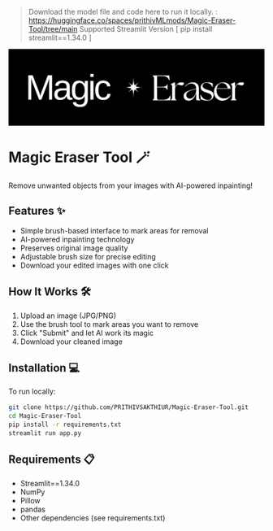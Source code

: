 > Download the model file and code here to run it locally. : https://huggingface.co/spaces/prithivMLmods/Magic-Eraser-Tool/tree/main
> Supported Streamlit Version [ pip install streamlit==1.34.0 ]

![App Screenshot](assets/magic-eraser.png)  <!-- Replace with actual screenshot path -->

# Magic Eraser Tool 🪄

Remove unwanted objects from your images with AI-powered inpainting!

## Features ✨

- Simple brush-based interface to mark areas for removal
- AI-powered inpainting technology
- Preserves original image quality
- Adjustable brush size for precise editing
- Download your edited images with one click

## How It Works 🛠️

1. Upload an image (JPG/PNG)
2. Use the brush tool to mark areas you want to remove
3. Click "Submit" and let AI work its magic
4. Download your cleaned image

## Installation 💻

To run locally:

```bash
git clone https://github.com/PRITHIVSAKTHIUR/Magic-Eraser-Tool.git
cd Magic-Eraser-Tool
pip install -r requirements.txt
streamlit run app.py
```

## Requirements 📋
- Streamlit==1.34.0
- NumPy
- Pillow
- pandas
- Other dependencies (see requirements.txt)
